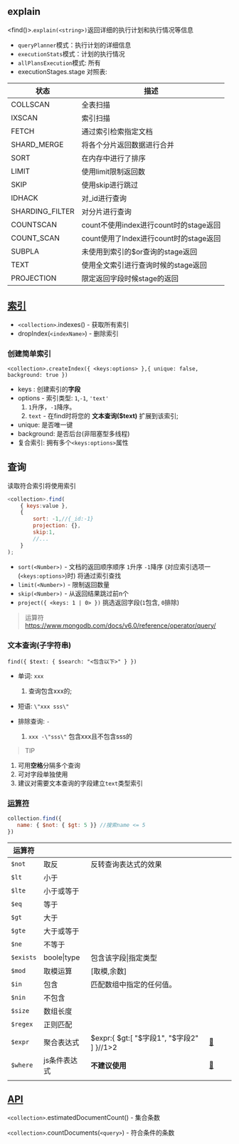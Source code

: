 ## explain

<find()>.`explain(<string>)`返回详细的执行计划和执行情况等信息

- `queryPlanner`模式：执行计划的详细信息
- `executionStats`模式：计划的执行情况
- `allPlansExecution`模式:  所有
- executionStages.stage 对照表:

| 状态            | 描述                                   |
| --------------- | -------------------------------------- |
| COLLSCAN        | 全表扫描                               |
| IXSCAN          | 索引扫描                               |
| FETCH           | 通过索引检索指定文档                   |
| SHARD_MERGE     | 将各个分片返回数据进行合并             |
| SORT            | 在内存中进行了排序                     |
| LIMIT           | 使用limit限制返回数                    |
| SKIP            | 使用skip进行跳过                       |
| IDHACK          | 对_id进行查询                          |
| SHARDING_FILTER | 对分片进行查询                         |
| COUNTSCAN       | count不使用index进行count时的stage返回 |
| COUNT_SCAN      | count使用了Index进行count时的stage返回 |
| SUBPLA          | 未使用到索引的$or查询的stage返回       |
| TEXT            | 使用全文索引进行查询时候的stage返回    |
| PROJECTION      | 限定返回字段时候stage的返回            |

## [索引](https://www.mongodb.com/docs/manual/core/index-single/)

- `<collection>`.indexes() - 获取所有索引
- dropIndex(`<indexName>`) - 删除索引

### 创建简单索引

`<collection>.createIndex({ <keys:options> },{ unique: false, background: true })`

- keys : 创建索引的**字段**
- options - 索引类型: `1`,`-1`, `'text'`
  1.  `1`升序，`-1`降序。
  2. `text` - 在find时将您的 **文本查询($text)** 扩展到该索引;
- unique: 是否唯一键
- background: 是否后台(非阻塞型多线程)
- 复合索引: 拥有多个`<keys:options>`属性

## 查询

读取符合索引将使用索引

```js
<collection>.find(
    { keys:value },
    { 
        sort: -1,//{_id:-1}
        projection: {},
        skip:1,
        //...
    }
);
```

- `sort(<Number>)` -  文档的返回顺序顺序 `1`升序 `-1`降序 (对应索引选项一(`<keys:options>`)时) 将通过索引查找
- `limit(<Number>)` - 限制返回数量
- `skip(<Number>)` - 从返回结果跳过前n个
- `project({ <keys: 1 | 0> })` 挑选返回字段(`1`包含, `0`排除)

> 运算符 https://www.mongodb.com/docs/v6.0/reference/operator/query/

### 文本查询(子字符串)

`find({ $text: { $search: "<包含以下>" } })`

- 单词: `xxx`
  1. 查询包含xxx的; 

-  短语: `\"xxx sss\"`
- 排除查询: `-`
  1. `xxx -\"sss\"` 包含xxx且不包含sss的

> TIP

1. 可用**空格**分隔多个查询
2. 可对字段单独使用
3. 建议对需要文本查询的字段建立`text`类型索引

### [运算符](https://www.mongodb.com/docs/v5.0/reference/operator/query/)

```javascript
collection.find({
   name: { $not: { $gt: 5 }} //搜索name <= 5
})
```

| 运算符    |              |                                           |                                                              |      |      |
| --------- | ------------ | ----------------------------------------- | ------------------------------------------------------------ | ---- | ---- |
| `$not`    | 取反         | 反转查询表达式的效果                      |                                                              |      |      |
| `$lt`     | 小于         |                                           |                                                              |      |      |
| `$lte`    | 小于或等于   |                                           |                                                              |      |      |
| `$eq`     | 等于         |                                           |                                                              |      |      |
| `$gt`     | 大于         |                                           |                                                              |      |      |
| `$gte`    | 大于或等于   |                                           |                                                              |      |      |
| `$ne`     | 不等于       |                                           |                                                              |      |      |
| `$exists` | boole\|type  | 包含该字段\|指定类型                      |                                                              |      |      |
| `$mod`    | 取模运算     | [取模,余数]                               |                                                              |      |      |
| `$in`     | 包含         | 匹配数组中指定的任何值。                  |                                                              |      |      |
| `$nin`    | 不包含       |                                           |                                                              |      |      |
| `$size`   | 数组长度     |                                           |                                                              |      |      |
| `$regex`  | 正则匹配     |                                           |                                                              |      |      |
| `$expr`   | 聚合表达式   | $expr:{ $gt:[ "$字段1", "$字段2" ] }//1>2 | [🔗](https://www.mongodb.com/docs/v5.0/reference/operator/query/expr/) |      |      |
| `$where`  | js条件表达式 | **不建议使用**                            | [🔗](https://www.mongodb.com/docs/v5.0/reference/operator/query/where/) |      |      |
|           |              |                                           |                                                              |      |      |

## [API](https://www.mongodb.com/docs/manual/reference/method/)

`<collection>`.estimatedDocumentCount() - 集合条数

`<collection>`.countDocuments(`<query>`) - 符合条件的条数
